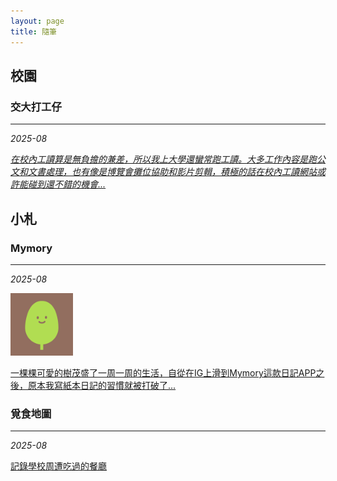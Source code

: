 ```yaml
---
layout: page
title: 隨筆
---
```


## 校園

### **交大打工仔**
***

*2025-08*

[*在校內工讀算是無負擔的兼差，所以我上大學還蠻常跑工讀。大多工作內容是跑公文和文書處理，也有像是博覽會攤位協助和影片剪輯，積極的話在校內工讀網站或許能碰到還不錯的機會...*](_posts/2025-06-19-交大打工仔.md)

## 小札

### **Mymory**
***

*2025-08* 

<img src="https://raw.githubusercontent.com/Hazel-1212/Hazel-the-Cat/main/pictures/tree.png" width="100">

[一棵棵可愛的樹茂盛了一周一周的生活，自從在IG上滑到Mymory這款日記APP之後，原本我寫紙本日記的習慣就被打破了...](_posts/2025-06-19-Mymory.md)

### **覓食地圖**
***

*2025-08*

[記錄學校周遭吃過的餐廳](_posts/2025-06-21-覓食地圖.md)
